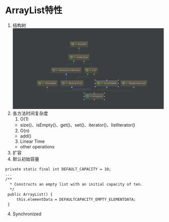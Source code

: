 # ArrayList特性
1.  结构树
![ArrayList结构树](https://github.com/WuwenGitHub/Notebook/blob/master/pics/ArrayList%E7%BB%93%E6%9E%84%E6%A0%91.png)
2. 各方法时间复杂度
   1. O(1)
   * size()、isEmpty()、get()、set()、iterator()、listIterator()
   2. O(n)
   * add()
   3. Linear Time
    * other operations
3.  扩容
   1. 默认初始容量
   
   ```
   private static final int DEFAULT_CAPACITY = 10;
   ...
   /**
     * Constructs an empty list with an initial capacity of ten.
     */
    public ArrayList() {
        this.elementData = DEFAULTCAPACITY_EMPTY_ELEMENTDATA;
    }
   ```

4. Synchronized

